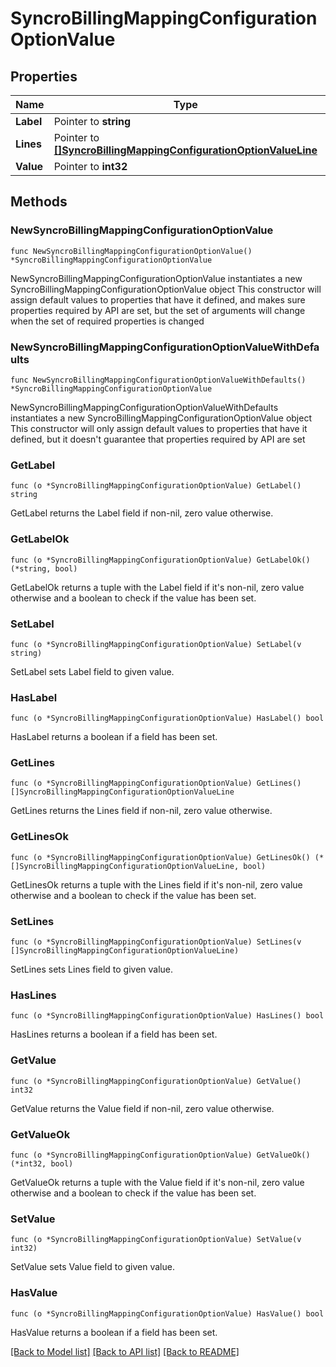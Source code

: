 # SyncroBillingMappingConfigurationOptionValue

## Properties

Name | Type | Description | Notes
------------ | ------------- | ------------- | -------------
**Label** | Pointer to **string** |  | [optional] 
**Lines** | Pointer to [**[]SyncroBillingMappingConfigurationOptionValueLine**](SyncroBillingMappingConfigurationOptionValueLine.md) |  | [optional] 
**Value** | Pointer to **int32** |  | [optional] 

## Methods

### NewSyncroBillingMappingConfigurationOptionValue

`func NewSyncroBillingMappingConfigurationOptionValue() *SyncroBillingMappingConfigurationOptionValue`

NewSyncroBillingMappingConfigurationOptionValue instantiates a new SyncroBillingMappingConfigurationOptionValue object
This constructor will assign default values to properties that have it defined,
and makes sure properties required by API are set, but the set of arguments
will change when the set of required properties is changed

### NewSyncroBillingMappingConfigurationOptionValueWithDefaults

`func NewSyncroBillingMappingConfigurationOptionValueWithDefaults() *SyncroBillingMappingConfigurationOptionValue`

NewSyncroBillingMappingConfigurationOptionValueWithDefaults instantiates a new SyncroBillingMappingConfigurationOptionValue object
This constructor will only assign default values to properties that have it defined,
but it doesn't guarantee that properties required by API are set

### GetLabel

`func (o *SyncroBillingMappingConfigurationOptionValue) GetLabel() string`

GetLabel returns the Label field if non-nil, zero value otherwise.

### GetLabelOk

`func (o *SyncroBillingMappingConfigurationOptionValue) GetLabelOk() (*string, bool)`

GetLabelOk returns a tuple with the Label field if it's non-nil, zero value otherwise
and a boolean to check if the value has been set.

### SetLabel

`func (o *SyncroBillingMappingConfigurationOptionValue) SetLabel(v string)`

SetLabel sets Label field to given value.

### HasLabel

`func (o *SyncroBillingMappingConfigurationOptionValue) HasLabel() bool`

HasLabel returns a boolean if a field has been set.

### GetLines

`func (o *SyncroBillingMappingConfigurationOptionValue) GetLines() []SyncroBillingMappingConfigurationOptionValueLine`

GetLines returns the Lines field if non-nil, zero value otherwise.

### GetLinesOk

`func (o *SyncroBillingMappingConfigurationOptionValue) GetLinesOk() (*[]SyncroBillingMappingConfigurationOptionValueLine, bool)`

GetLinesOk returns a tuple with the Lines field if it's non-nil, zero value otherwise
and a boolean to check if the value has been set.

### SetLines

`func (o *SyncroBillingMappingConfigurationOptionValue) SetLines(v []SyncroBillingMappingConfigurationOptionValueLine)`

SetLines sets Lines field to given value.

### HasLines

`func (o *SyncroBillingMappingConfigurationOptionValue) HasLines() bool`

HasLines returns a boolean if a field has been set.

### GetValue

`func (o *SyncroBillingMappingConfigurationOptionValue) GetValue() int32`

GetValue returns the Value field if non-nil, zero value otherwise.

### GetValueOk

`func (o *SyncroBillingMappingConfigurationOptionValue) GetValueOk() (*int32, bool)`

GetValueOk returns a tuple with the Value field if it's non-nil, zero value otherwise
and a boolean to check if the value has been set.

### SetValue

`func (o *SyncroBillingMappingConfigurationOptionValue) SetValue(v int32)`

SetValue sets Value field to given value.

### HasValue

`func (o *SyncroBillingMappingConfigurationOptionValue) HasValue() bool`

HasValue returns a boolean if a field has been set.


[[Back to Model list]](../README.md#documentation-for-models) [[Back to API list]](../README.md#documentation-for-api-endpoints) [[Back to README]](../README.md)


